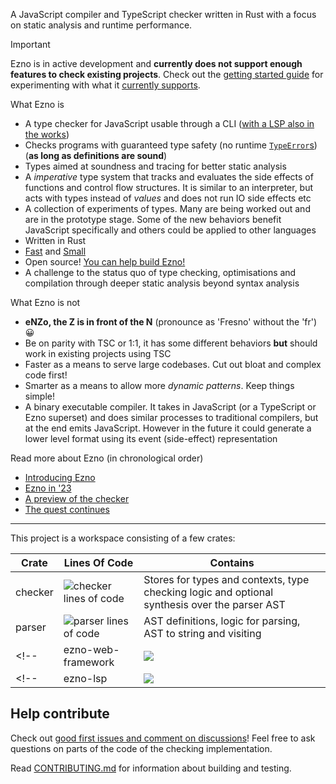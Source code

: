 A JavaScript compiler and TypeScript checker written in Rust with a focus on static analysis and runtime performance.

> [!IMPORTANT]
> Ezno is in active development and **currently does not support enough features to check existing projects**. Check out the [getting started guide](./checker/documentation/getting-started.md) for experimenting with what it [currently supports](./checker/specification/specification.md).

<!-- ![project lines of code](https://projects.kaleidawave.workers.dev/project/ezno/badge) -->

What Ezno is
- A type checker for JavaScript usable through a CLI ([with a LSP also in the works](https://github.com/kaleidawave/ezno/issues/22))
- Checks programs with guaranteed type safety (no runtime [`TypeError`s](https://developer.mozilla.org/en-US/docs/Web/JavaScript/Reference/Global_Objects/TypeError)) (**as long as definitions are sound**)
- Types aimed at soundness and tracing for better static analysis
- A *imperative* type system that tracks and evaluates the side effects of functions and control flow structures. It is similar to an interpreter, but acts with types instead of *values* and does not run IO side effects etc
- A collection of experiments of types. Many are being worked out and are in the prototype stage. Some of the new behaviors benefit JavaScript specifically and others could be applied to other languages
- Written in Rust
- [Fast](https://github.com/kaleidawave/ezno/actions/workflows/performance-and-size.yml) and [Small](https://github.com/kaleidawave/ezno/actions/workflows/lines-of-code.yml)
- Open source! [You can help build Ezno!](https://github.com/kaleidawave/ezno/issues?q=is%3Aopen+label%3Agood-first-issue%2Cfeedback-needed)
- A challenge to the status quo of type checking, optimisations and compilation through deeper static analysis beyond syntax analysis

What Ezno is not
- **eNZo, the Z is in front of the N** (pronounce as 'Fresno' without the 'fr') 😀
- Be on parity with TSC or 1:1, it has some different behaviors **but** should work in existing projects using TSC <!--(check out [stc](https://github.com/dudykr/stc) that is written in Rust and is aimed at replicating TSC) -->
- Faster as a means to serve large codebases. Cut out bloat and complex code first!
- Smarter as a means to allow more *dynamic patterns*. Keep things simple!
- A binary executable compiler. It takes in JavaScript (or a TypeScript or Ezno superset) and does similar processes to traditional compilers, but at the end emits JavaScript. However in the future it could generate a lower level format using its event (side-effect) representation

Read more about Ezno (in chronological order)
- [Introducing Ezno](https://kaleidawave.github.io/posts/introducing-ezno/)
- [Ezno in '23](https://kaleidawave.github.io/posts/ezno-23/)
- [A preview of the checker](https://kaleidawave.github.io/posts/a-preview-of-the-checker/)
- [The quest continues](https://kaleidawave.github.io/posts/the-quest-continues/)

---

This project is a workspace consisting of a few crates:

| Crate | Lines Of Code | Contains |
|---|---|---|
| checker | ![checker lines of code](https://projects.kaleidawave.workers.dev/project/ezno-checker/badge) | Stores for types and contexts, type checking logic and optional synthesis over the parser AST |
| parser | ![parser lines of code](https://projects.kaleidawave.workers.dev/project/ezno-parser/badge) | AST definitions, logic for parsing, AST to string and visiting |
<!-- | ezno-web-framework | ![](https://projects.kaleidawave.workers.dev/project/framework/badge) | Visitors and code generation for JSX and reactive expression transformations. | -->
<!-- | ezno-lsp | ![](https://projects.kaleidawave.workers.dev/project/framework/badge) | Visitors and code generation for JSX and reactive expression transformations. | -->

<!-- Also checkout [oxc_type_synthesis](https://github.com/web-infra-dev/oxc/tree/main/crates/oxc_type_synthesis), a crate which allows using the type checker inside [oxc](https://github.com/web-infra-dev/oxc/tree/main)! -->

## Help contribute

Check out [good first issues and comment on discussions]((https://github.com/kaleidawave/ezno/issues?q=is%3Aopen+label%3Agood-first-issue%2Cfeedback-needed))! Feel free to ask questions on parts of the code of the checking implementation.

Read [CONTRIBUTING.md](https://github.com/kaleidawave/ezno/blob/main/CONTRIBUTING.md) for information about building and testing.
